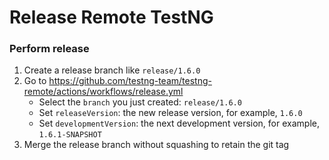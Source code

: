 Release Remote TestNG
====

### Perform release

1. Create a release branch like `release/1.6.0`
2. Go to https://github.com/testng-team/testng-remote/actions/workflows/release.yml
    * Select the `branch` you just created: `release/1.6.0`
    * Set `releaseVersion`: the new release version, for example, `1.6.0`
    * Set `developmentVersion`: the next development version, for example, `1.6.1-SNAPSHOT` 
3. Merge the release branch without squashing to retain the git tag
